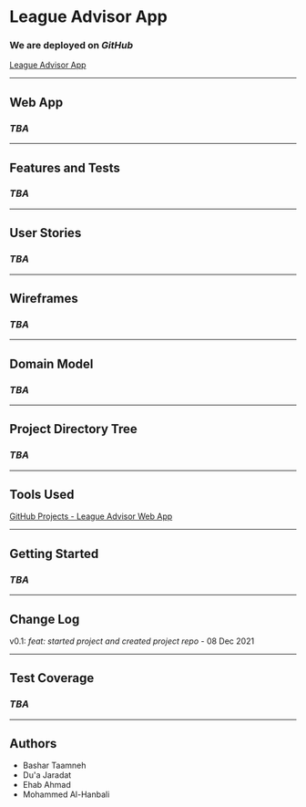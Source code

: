 # League Advisor App

### We are deployed on *GitHub*

[League Advisor App](https://github.com/League-Advisor/league-advisor-app)

---

## Web App

### *TBA*

---

## Features and Tests

### *TBA*

---

## User Stories

### *TBA*

---

## Wireframes

### *TBA*

---

## Domain Model

### *TBA*

---

## Project Directory Tree

### *TBA*

---

## Tools Used

[GitHub Projects - League Advisor Web App](https://github.com/orgs/League-Advisor/projects/2)

---

## Getting Started

### *TBA*

---

## Change Log

v0.1: _feat: started project and created project repo_ - 08 Dec 2021

---

## Test Coverage

### *TBA*

---

## Authors

- Bashar Taamneh
- Du'a Jaradat
- Ehab Ahmad
- Mohammed Al-Hanbali
